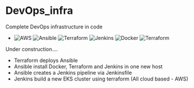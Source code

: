 # DevOps_infra
Complete DevOps infrastructure in code

- ![AWS](https://img.shields.io/badge/-AWS-232F3E?&logo=amazon%20aws&logoColor=FFFFFF) ![Ansible](https://img.shields.io/badge/-Ansible-EE0000?&logo=ansible&logoColor=FFFFFF) ![Terraform](https://img.shields.io/badge/-Terraform-623CE4?&logo=terraform&logoColor=FFFFF) ![Jenkins](https://img.shields.io/badge/-Jenkins-D24939?&logo=Jenkins&logoColor=FFFFFF) ![Docker](https://img.shields.io/badge/-Docker-2496ED?&logo=docker&logoColor=FFFFFF) ![Terraform](https://img.shields.io/badge/-Terraform-623CE4?&logo=terraform&logoColor=FFFFF)

Under construction....

- Terraform deploys Ansible
- Ansible install Docker, Terraform and Jenkins in one new host
- Ansible creates a Jenkins pipeline via Jenkinsfile
- Jenkins build a new EKS cluster using terraform
(All cloud based - AWS)
